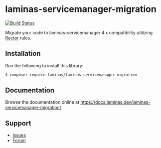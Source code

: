 # laminas-servicemanager-migration

[![Build Status](https://github.com/laminas/laminas-servicemanager-migration/workflows/Continuous%20Integration/badge.svg)](https://github.com/laminas/laminas-servicemanager-migration/actions?query=workflow%3A"Continuous+Integration")

Migrate your code to laminas-servicemanager 4.x compatibility utilizing [Rector](https://github.com/rectorphp/rector) rules.

## Installation

Run the following to install this library:

```bash
$ composer require laminas/laminas-servicemanager-migration
```

## Documentation

Browse the documentation online at https://docs.laminas.dev/laminas-servicemanager-migration/

## Support

* [Issues](https://github.com/laminas/laminas-servicemanager-migration/issues/)
* [Forum](https://discourse.laminas.dev/)
